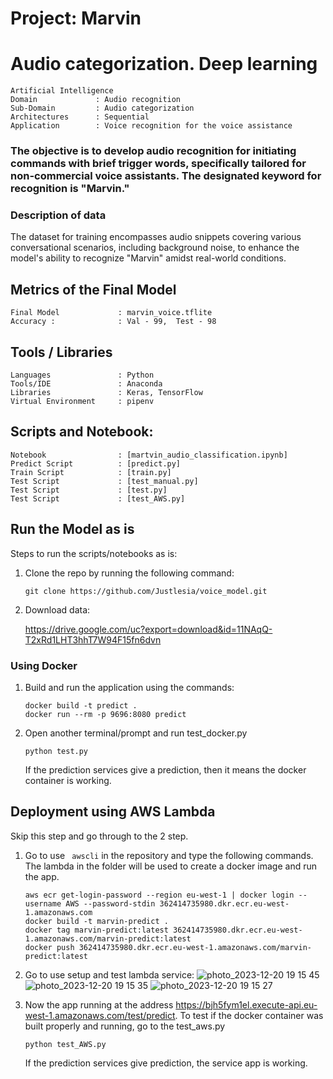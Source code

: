# Project:  Marvin
#  Audio categorization. Deep learning 
``` 
Artificial Intelligence  
Domain             : Audio recognition
Sub-Domain         : Audio categorization
Architectures      : Sequential
Application        : Voice recognition for the voice assistance
```
### The objective is to develop audio recognition for initiating commands with brief trigger words, specifically tailored for non-commercial voice assistants. The designated keyword for recognition is "Marvin."

### Description of data
The dataset for training encompasses audio snippets covering various conversational scenarios, including background noise, to enhance the model's ability to recognize "Marvin" amidst real-world conditions.

## Metrics of the Final Model
```
Final Model             : marvin_voice.tflite
Accuracy :              : Val - 99,  Test - 98
``` 
## Tools / Libraries
```
Languages               : Python
Tools/IDE               : Anaconda
Libraries               : Keras, TensorFlow
Virtual Environment     : pipenv
```

## Scripts and Notebook:
```
Notebook                : [martvin_audio_classification.ipynb]
Predict Script          : [predict.py]
Train Script            : [train.py]
Test Script             : [test_manual.py]
Test Script             : [test.py]
Test Script             : [test_AWS.py]
```

## Run the Model as is  
Steps to run the scripts/notebooks as is:

1. Clone the repo by running the following command:
   ```
   git clone https://github.com/Justlesia/voice_model.git
   ```

2. Download data:

   https://drive.google.com/uc?export=download&id=11NAqQ-T2xRd1LHT3hhT7W94F15fn6dvn

### Using Docker 
 
   1. Build and run the application using the commands:
      ```
      docker build -t predict .
      docker run --rm -p 9696:8080 predict

      ```
      
   2. Open another terminal/prompt and run test_docker.py  
      ``` 
      python test.py
      ```
      If the prediction services give a prediction, then it means the docker container is working.

   ## Deployment using AWS Lambda

   Skip this step and go through to the 2 step.
   1. Go to use `` awscli`` in the repository and type the following commands. The lambda in the folder will be used to create a docker image and run the app.
      ```
      aws ecr get-login-password --region eu-west-1 | docker login --username AWS --password-stdin 362414735980.dkr.ecr.eu-west-1.amazonaws.com
      docker build -t marvin-predict .
      docker tag marvin-predict:latest 362414735980.dkr.ecr.eu-west-1.amazonaws.com/marvin-predict:latest
      docker push 362414735980.dkr.ecr.eu-west-1.amazonaws.com/marvin-predict:latest
      ```
   2. Go to use setup and test lambda service:
      ![photo_2023-12-20 19 15 45](https://github.com/Justlesia/voice_model/assets/61661122/81d95ff4-4f9b-4d3c-b670-544b2fce3441)
      ![photo_2023-12-20 19 15 35](https://github.com/Justlesia/voice_model/assets/61661122/465174b7-209c-4341-9777-961a60e75007)
      ![photo_2023-12-20 19 15 27](https://github.com/Justlesia/voice_model/assets/61661122/ab08e9ec-83b8-468f-9958-ed3c56499858)

   
   3. Now the app running at the address https://bjh5fym1el.execute-api.eu-west-1.amazonaws.com/test/predict.
      To test if the docker container was built properly and running, go to the test_aws.py 
      ```
      python test_AWS.py
      ```
      If the prediction services give prediction, the service app is working.

   
   
   
